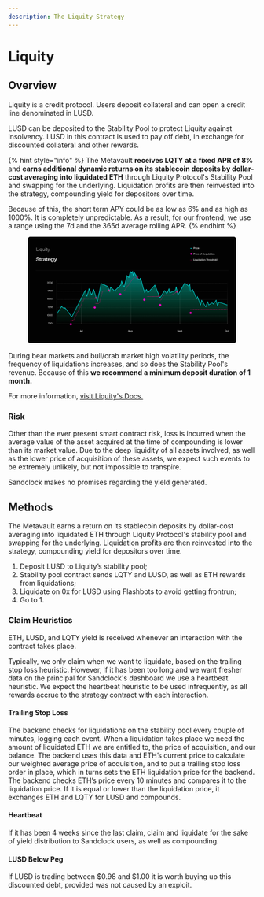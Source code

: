 ```yaml
---
description: The Liquity Strategy
---
```


# Liquity

## Overview

Liquity is a credit protocol. Users deposit collateral and can open a credit line denominated in LUSD.

LUSD can be deposited to the Stability Pool to protect Liquity against insolvency. LUSD in this contract is used to pay off debt, in exchange for discounted collateral and other rewards.

{% hint style="info" %}
The Metavault **receives LQTY at a fixed APR of 8%** and **earns additional dynamic returns on its stablecoin deposits by dollar-cost averaging into liquidated ETH** through Liquity Protocol's Stability Pool and swapping for the underlying. Liquidation profits are then reinvested into the strategy, compounding yield for depositors over time.

Because of this, the short term APY could be as low as 6% and as high as 1000%. It is completely unpredictable. As a result, for our frontend, we use a range using the 7d and the 365d average rolling APR.
{% endhint %}

<figure><img src="../.gitbook/assets/image.png" alt=""><figcaption></figcaption></figure>

During bear markets and bull/crab market high volatility periods, the frequency of liquidations increases, and so does the Stability Pool's revenue. Because of this **we recommend a minimum deposit duration of 1 month.**

For more information, [visit Liquity's Docs.](https://docs.liquity.org/)

### Risk

Other than the ever present smart contract risk, loss is incurred when the average value of the asset acquired at the time of compounding is lower than its market value. Due to the deep liquidity of all assets involved, as well as the lower price of acquisition of these assets, we expect such events to be extremely unlikely, but not impossible to transpire.

&#x20;Sandclock makes no promises regarding the yield generated.

## Methods

The Metavault earns a return on its stablecoin deposits by dollar-cost averaging into liquidated ETH through Liquity Protocol's stability pool and swapping for the underlying. Liquidation profits are then reinvested into the strategy, compounding yield for depositors over time.

1. Deposit LUSD to Liquity’s stability pool;
2. Stability pool contract sends LQTY and LUSD, as well as ETH rewards from liquidations;
3. Liquidate on 0x for LUSD using Flashbots to avoid getting frontrun;
4. Go to 1.

### Claim Heuristics

ETH, LUSD, and LQTY yield is received whenever an interaction with the contract takes place.

Typically, we only claim when we want to liquidate, based on the trailing stop loss heuristic. However, if it has been too long and we want fresher data on the principal for Sandclock's dashboard we use a heartbeat heuristic. We expect the heartbeat heuristic to be used infrequently, as all rewards accrue to the strategy contract with each interaction.

#### **Trailing Stop Loss**

The backend checks for liquidations on the stability pool every couple of minutes, logging each event. When a liquidation takes place we need the amount of liquidated ETH we are entitled to, the price of acquisition, and our balance. The backend uses this data and ETH’s current price to calculate our weighted average price of acquisition, and to put a trailing stop loss order in place, which in turns sets the ETH liquidation price for the backend. The backend checks ETH’s price every 10 minutes and compares it to the liquidation price. If it is equal or lower than the liquidation price, it exchanges ETH and LQTY for LUSD and compounds.

#### Heartbeat

If it has been 4 weeks since the last claim, claim and liquidate for the sake of yield distribution to Sandclock users, as well as compounding.

#### LUSD Below Peg

If LUSD is trading between $0.98 and $1.00 it is worth buying up this discounted debt, provided was not caused by an exploit.
